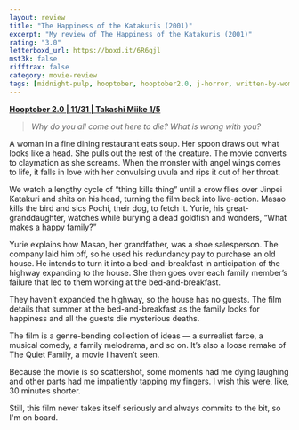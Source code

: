 ```yaml
---
layout: review
title: "The Happiness of the Katakuris (2001)"
excerpt: "My review of The Happiness of the Katakuris (2001)"
rating: "3.0"
letterboxd_url: https://boxd.it/6R6qjl
mst3k: false
rifftrax: false
category: movie-review
tags: [midnight-pulp, hooptober, hooptober2.0, j-horror, written-by-women]
---
```


<b><a href="https://boxd.it/pRPis/detail" target="_blank" rel="noopener">Hooptober 2.0 | 11/31 | Takashi Miike 1/5</a></b>

<blockquote><i>Why do you all come out here to die? What is wrong with you?</i></blockquote>A woman in a fine dining restaurant eats soup. Her spoon draws out what looks like a head. She pulls out the rest of the creature. The movie converts to claymation as she screams. When the monster with angel wings comes to life, it falls in love with her convulsing uvula and rips it out of her throat.

We watch a lengthy cycle of “thing kills thing” until a crow flies over Jinpei Katakuri and shits on his head, turning the film back into live-action. Masao kills the bird and sics Pochi, their dog, to fetch it. Yurie, his great-granddaughter, watches while burying a dead goldfish and wonders, “What makes a happy family?”

Yurie explains how Masao, her grandfather, was a shoe salesperson. The company laid him off, so he used his redundancy pay to purchase an old house. He intends to turn it into a bed-and-breakfast in anticipation of the highway expanding to the house. She then goes over each family member’s failure that led to them working at the bed-and-breakfast.

They haven’t expanded the highway, so the house has no guests. The film details that summer at the bed-and-breakfast as the family looks for happiness and all the guests die mysterious deaths.

The film is a genre-bending collection of ideas — a surrealist farce, a musical comedy, a family melodrama, and so on. It’s also a loose remake of The Quiet Family, a movie I haven’t seen.

Because the movie is so scattershot, some moments had me dying laughing and other parts had me impatiently tapping my fingers. I wish this were, like, 30 minutes shorter.

Still, this film never takes itself seriously and always commits to the bit, so I'm on board.
